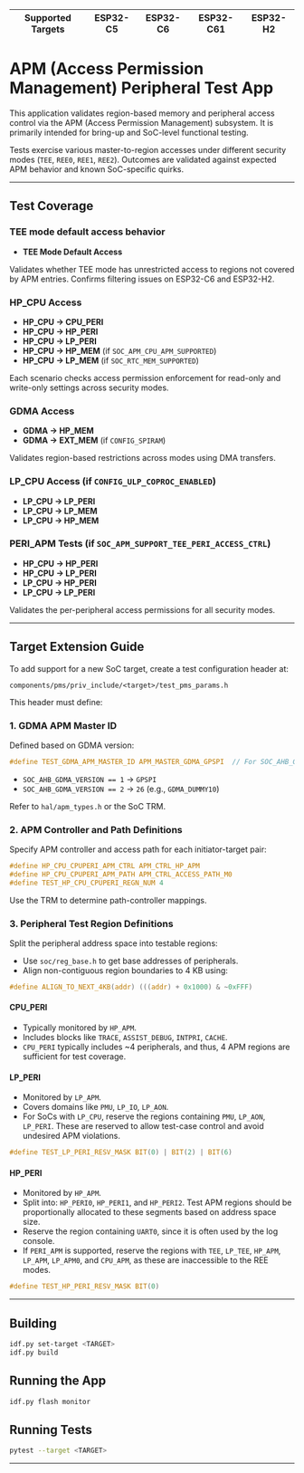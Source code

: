 | Supported Targets | ESP32-C5 | ESP32-C6 | ESP32-C61 | ESP32-H2 |
| ----------------- | -------- | -------- | --------- | -------- |

# APM (Access Permission Management) Peripheral Test App

This application validates region-based memory and peripheral access control via the APM (Access Permission Management) subsystem. It is primarily intended for bring-up and SoC-level functional testing.

Tests exercise various master-to-region accesses under different security modes (`TEE`, `REE0`, `REE1`, `REE2`). Outcomes are validated against expected APM behavior and known SoC-specific quirks.

---

## Test Coverage

### TEE mode default access behavior

- **TEE Mode Default Access**

Validates whether TEE mode has unrestricted access to regions not covered by APM entries. Confirms filtering issues on ESP32-C6 and ESP32-H2.

### HP_CPU Access

- **HP_CPU → CPU_PERI**
- **HP_CPU → HP_PERI**
- **HP_CPU → LP_PERI**
- **HP_CPU → HP_MEM** (if `SOC_APM_CPU_APM_SUPPORTED`)
- **HP_CPU → LP_MEM** (if `SOC_RTC_MEM_SUPPORTED`)

Each scenario checks access permission enforcement for read-only and write-only settings across security modes.

### GDMA Access

- **GDMA → HP_MEM**
- **GDMA → EXT_MEM** (if `CONFIG_SPIRAM`)

Validates region-based restrictions across modes using DMA transfers.

### LP_CPU Access (if `CONFIG_ULP_COPROC_ENABLED`)

- **LP_CPU → LP_PERI**
- **LP_CPU → LP_MEM**
- **LP_CPU → HP_MEM**

### PERI_APM Tests (if `SOC_APM_SUPPORT_TEE_PERI_ACCESS_CTRL`)

- **HP_CPU → HP_PERI**
- **HP_CPU → LP_PERI**
- **LP_CPU → HP_PERI**
- **LP_CPU → LP_PERI**

Validates the per-peripheral access permissions for all security modes.

---

## Target Extension Guide

To add support for a new SoC target, create a test configuration header at:

```
components/pms/priv_include/<target>/test_pms_params.h
```

This header must define:

### 1. GDMA APM Master ID

Defined based on GDMA version:

```c
#define TEST_GDMA_APM_MASTER_ID APM_MASTER_GDMA_GPSPI  // For SOC_AHB_GDMA_VERSION == 1
```

- `SOC_AHB_GDMA_VERSION == 1` → `GPSPI`
- `SOC_AHB_GDMA_VERSION == 2` → `26` (e.g., `GDMA_DUMMY10`)

Refer to `hal/apm_types.h` or the SoC TRM.

### 2. APM Controller and Path Definitions

Specify APM controller and access path for each initiator-target pair:

```c
#define HP_CPU_CPUPERI_APM_CTRL APM_CTRL_HP_APM
#define HP_CPU_CPUPERI_APM_PATH APM_CTRL_ACCESS_PATH_M0
#define TEST_HP_CPU_CPUPERI_REGN_NUM 4
```

Use the TRM to determine path-controller mappings.

### 3. Peripheral Test Region Definitions

Split the peripheral address space into testable regions:

- Use `soc/reg_base.h` to get base addresses of peripherals.
- Align non-contiguous region boundaries to 4 KB using:

```c
#define ALIGN_TO_NEXT_4KB(addr) (((addr) + 0x1000) & ~0xFFF)
```

#### CPU_PERI

- Typically monitored by `HP_APM`.
- Includes blocks like `TRACE`, `ASSIST_DEBUG`, `INTPRI`, `CACHE`.
- `CPU_PERI` typically includes ~4 peripherals, and thus, 4 APM regions are sufficient for test coverage.

#### LP_PERI

- Monitored by `LP_APM`.
- Covers domains like `PMU`, `LP_IO`, `LP_AON`.
- For SoCs with `LP_CPU`, reserve the regions containing `PMU`, `LP_AON`, `LP_PERI`. These are reserved to allow test-case control and avoid undesired APM violations.

```c
#define TEST_LP_PERI_RESV_MASK BIT(0) | BIT(2) | BIT(6)
```

#### HP_PERI

- Monitored by `HP_APM`.
- Split into: `HP_PERI0`, `HP_PERI1`, and `HP_PERI2`.
  Test APM regions should be proportionally allocated to these segments based on address space size.
- Reserve the region containing `UART0`, since it is often used by the log console.
- If `PERI_APM` is supported, reserve the regions with `TEE`, `LP_TEE`, `HP_APM`, `LP_APM`, `LP_APM0`, and `CPU_APM`, as these are inaccessible to the REE modes.

```c
#define TEST_HP_PERI_RESV_MASK BIT(0)
```

---

## Building

```bash
idf.py set-target <TARGET>
idf.py build
```

## Running the App

```bash
idf.py flash monitor
```

## Running Tests

```bash
pytest --target <TARGET>
```

---
